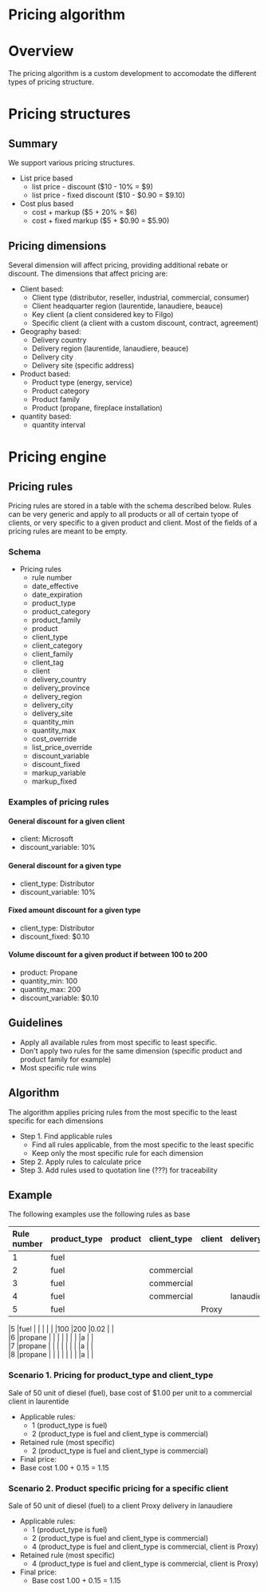 # Pricing algorithm

# Overview
The pricing algorithm is a custom development to accomodate the different types of pricing structure. 

# Pricing structures
## Summary
We support various pricing structures.
- List price based
  - list price - discount ($10 - 10% = $9)
  - list price - fixed discount ($10 - $0.90 = $9.10)
- Cost plus based
  - cost + markup ($5 + 20% = $6)
  - cost + fixed markup ($5 + $0.90 = $5.90)
  
  
## Pricing dimensions
Several dimension will affect pricing, providing additional rebate or discount. 
The dimensions that affect pricing are:
- Client based:
  - Client type (distributor, reseller, industrial, commercial, consumer)
  - Client headquarter region (laurentide, lanaudiere, beauce)
  - Key client (a client considered key to Filgo)
  - Specific client (a client with a custom discount, contract, agreement)
- Geography based:
  - Delivery country
  - Delivery region (laurentide, lanaudiere, beauce)
  - Delivery city
  - Delivery site (specific address)
- Product based:
  - Product type (energy, service)
  - Product category
  - Product family 
  - Product (propane, fireplace installation)
- quantity based:
  - quantity interval

# Pricing engine

## Pricing rules
Pricing rules are stored in a table with the schema described below. Rules can be very generic and apply to all products or all of certain tyope of clients, or very specific to a given product and client. 
Most of the fields of a pricing rules are meant to be empty. 
### Schema
- Pricing rules
  - rule number
  - date_effective
  - date_expiration 
  - product_type
  - product_category
  - product_family
  - product
  - client_type
  - client_category
  - client_family
  - client_tag
  - client
  - delivery_country
  - delivery_province
  - delivery_region
  - delivery_city
  - delivery_site
  - quantity_min
  - quantity_max
  - cost_override
  - list_price_override
  - discount_variable
  - discount_fixed
  - markup_variable
  - markup_fixed


### Examples of pricing rules
#### General discount for a given client 
- client: Microsoft
- discount_variable: 10%

#### General discount for a given type 
- client_type: Distributor
- discount_variable: 10%

#### Fixed amount discount for a given type 
- client_type: Distributor
- discount_fixed: $0.10

#### Volume discount for a given product if between 100 to 200
- product: Propane
- quantity_min: 100
- quantity_max: 200
- discount_variable: $0.10

## Guidelines
- Apply all available rules from most specific to least specific. 
- Don't apply two rules for the same dimension (specific product and product family for example)
- Most specific rule wins

## Algorithm
The algorithm applies pricing rules from the most specific to the least specific for each dimensions

- Step 1. Find applicable rules
  -  Find all rules applicable, from the most specific to the least specific
  -  Keep only the most specific rule for each dimension
- Step 2. Apply rules to calculate price
- Step 3. Add rules used to quotation line (???) for traceability

## Example
The following examples use the following rules as base

|Rule number |product_type |product |client_type |client |delivery_region |delivery_site |quantity_min |quantity_max |markup_variable  |markup_fixed |
|:------     |:--          |:--     |:--         |:--    |:--             |:--           |:--          |:---         |:--              |:--          |
|1           |fuel         |        |            |       |                |              |             |             |0.20             |             |    
|2           |fuel         |        |commercial  |       |                |              |             |             |0.15             |             |    
|3           |fuel         |        |commercial  |       |                |              |             |             |0.15             |             |    
|4           |fuel         |        |commercial  |       |lanaudiere      |              |             |             |0.17             |             |    
|5           |fuel         |        |            |Proxy  |                |              |             |             |0.10             |             |    

|5           |fuel         |        |            |       |                |              |100          |200          |0.02             |             |    
|6           |propane      |        |            |       |                |              |             |             |a                |             |    
|7           |propane      |        |            |       |                |              |             |             |a                |             |    
|8           |propane      |        |            |       |                |              |             |             |a                |             |    






### Scenario 1. Pricing for product_type and client_type
Sale of 50 unit of diesel (fuel), base cost of $1.00 per unit to a commercial client in laurentide

- Applicable rules:
  -  1 (product_type is fuel)
  -  2 (product_type is fuel and client_type is commercial)
- Retained rule (most specific)
  -  2 (product_type is fuel and client_type is commercial)
-  Final price:
  - Base cost 1.00 + 0.15 = 1.15 

### Scenario 2. Product specific pricing for a specific client
Sale of 50 unit of diesel (fuel) to a client Proxy delivery in lanaudiere

- Applicable rules:
  -  1 (product_type is fuel)
  -  2 (product_type is fuel and client_type is commercial)
  -  4 (product_type is fuel and client_type is commercial, client is Proxy)
- Retained rule (most specific)
  -  4 (product_type is fuel and client_type is commercial, client is Proxy)
- Final price:
  - Base cost 1.00 + 0.15 = 1.15 


